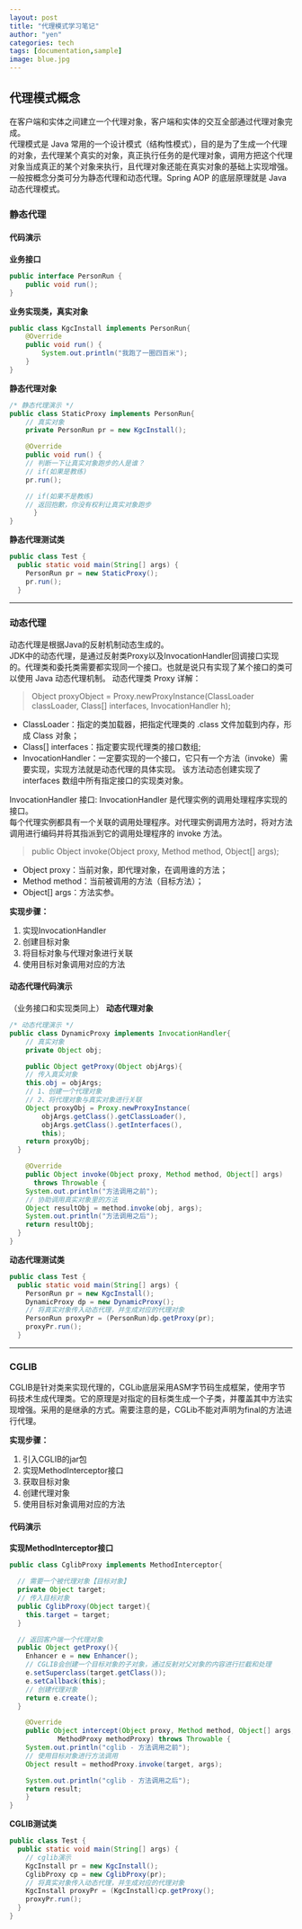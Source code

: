 ```yaml
---
layout: post
title: "代理模式学习笔记"
author: "yen"
categories: tech
tags: [documentation,sample]
image: blue.jpg
---
```

## 代理模式概念
在客户端和实体之间建立一个代理对象，客户端和实体的交互全部通过代理对象完成。  
代理模式是 Java 常用的一个设计模式（结构性模式），目的是为了生成一个代理的对象，去代理某个真实的对象，真正执行任务的是代理对象，调用方把这个代理对象当成真正的某个对象来执行，且代理对象还能在真实对象的基础上实现增强。一般按概念分类可分为静态代理和动态代理。Spring AOP 的底层原理就是 Java 动态代理模式。

### 静态代理
#### 代码演示
**业务接口**
~~~java
public interface PersonRun {  
    public void run();  
}
~~~
**业务实现类，真实对象**
~~~java
public class KgcInstall implements PersonRun{  
    @Override
    public void run() {
        System.out.println("我跑了一圈四百米");  
    }  
}
~~~
**静态代理对象**
~~~java
/* 静态代理演示 */
public class StaticProxy implements PersonRun{  
    // 真实对象
    private PersonRun pr = new KgcInstall();

    @Override
    public void run() {
    // 判断一下让真实对象跑步的人是谁？
    // if(如果是教练)
    pr.run();

    // if(如果不是教练)
    // 返回抱歉，你没有权利让真实对象跑步
	  }
}
~~~

**静态代理测试类**
~~~java
public class Test {
  public static void main(String[] args) {
    PersonRun pr = new StaticProxy();
    pr.run();
  }
~~~

************
### 动态代理
动态代理是根据Java的反射机制动态生成的。  
JDK中的动态代理，是通过反射类Proxy以及InvocationHandler回调接口实现的。代理类和委托类需要都实现同一个接口。也就是说只有实现了某个接口的类可以使用 Java 动态代理机制。
动态代理类 Proxy 详解：
> Object proxyObject = Proxy.newProxyInstance(ClassLoader classLoader, Class[] interfaces, InvocationHandler h);  
- ClassLoader：指定的类加载器，把指定代理类的 .class 文件加载到内存，形成 Class 对象；
- Class[] interfaces：指定要实现代理类的接口数组;
- InvocationHandler：一定要实现的一个接口，它只有一个方法（invoke）需要实现，实现方法就是动态代理的具体实现。
该方法动态创建实现了 interfaces 数组中所有指定接口的实现类对象。  

InvocationHandler 接口:
InvocationHandler 是代理实例的调用处理程序实现的接口。  
每个代理实例都具有一个关联的调用处理程序。对代理实例调用方法时，将对方法调用进行编码并将其指派到它的调用处理程序的 invoke 方法。  
> public Object invoke(Object proxy, Method method, Object[] args);
- Object proxy：当前对象，即代理对象，在调用谁的方法；
- Method method：当前被调用的方法（目标方法）；  
- Object[] args：方法实参。

**实现步骤：**
1. 实现InvocationHandler
2. 创建目标对象
3. 将目标对象与代理对象进行关联
4. 使用目标对象调用对应的方法


#### 动态代理代码演示
（业务接口和实现类同上）
**动态代理对象**
~~~java
/* 动态代理演示 */
public class DynamicProxy implements InvocationHandler{
    // 真实对象
    private Object obj;

    public Object getProxy(Object objArgs){
    // 传入真实对象
    this.obj = objArgs;
    // 1、创建一个代理对象
    // 2、将代理对象与真实对象进行关联
    Object proxyObj = Proxy.newProxyInstance(
        objArgs.getClass().getClassLoader(),
        objArgs.getClass().getInterfaces(),
        this);
    return proxyObj;  
  }

    @Override
    public Object invoke(Object proxy, Method method, Object[] args)
      throws Throwable {
    System.out.println("方法调用之前");
    // 协助调用真实对象里的方法
    Object resultObj = method.invoke(obj, args);  
    System.out.println("方法调用之后");
    return resultObj;  
  }  
}
~~~

**动态代理测试类**
~~~java
public class Test {
  public static void main(String[] args) {
    PersonRun pr = new KgcInstall();
    DynamicProxy dp = new DynamicProxy();
    // 将真实对象传入动态代理，并生成对应的代理对象
    PersonRun proxyPr = (PersonRun)dp.getProxy(pr);
    proxyPr.run();
  }
~~~
*****
### CGLIB
CGLIB是针对类来实现代理的，CGLib底层采用ASM字节码生成框架，使用字节码技术生成代理类。它的原理是对指定的目标类生成一个子类，并覆盖其中方法实现增强。采用的是继承的方式。需要注意的是，CGLib不能对声明为final的方法进行代理。  

**实现步骤：**
1. 引入CGLIB的jar包
2. 实现MethodInterceptor接口
3. 获取目标对象
4. 创建代理对象
5. 使用目标对象调用对应的方法  


#### 代码演示
**实现MethodInterceptor接口**
~~~java
public class CglibProxy implements MethodInterceptor{

  // 需要一个被代理对象【目标对象】  
  private Object target;  
  // 传入目标对象  
  public CglibProxy(Object target){  
    this.target = target;
  }

  // 返回客户端一个代理对象  
  public Object getProxy(){  
    Enhancer e = new Enhancer();  
  	// CGLIB会创建一个目标对象的子对象，通过反射对父对象的内容进行拦截和处理  
    e.setSuperclass(target.getClass());  
    e.setCallback(this);  
    // 创建代理对象  
    return e.create();  
  }

	@Override
	public Object intercept(Object proxy, Method method, Object[] args,
			MethodProxy methodProxy) throws Throwable {
    System.out.println("cglib - 方法调用之前");
    // 使用目标对象进行方法调用
    Object result = methodProxy.invoke(target, args);

    System.out.println("cglib - 方法调用之后");
    return result;
	}
}
~~~
**CGLIB测试类**
~~~java
public class Test {
  public static void main(String[] args) {
    // cglib演示
    KgcInstall pr = new KgcInstall();
    CglibProxy cp = new CglibProxy(pr);
    // 将真实对象传入动态代理，并生成对应的代理对象
    KgcInstall proxyPr = (KgcInstall)cp.getProxy();
    proxyPr.run();
  }
}
~~~
